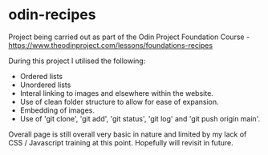 # odin-recipes
Project being carried out as part of the Odin Project Foundation Course - https://www.theodinproject.com/lessons/foundations-recipes

During this project I utilised the following:
- Ordered lists
- Unordered lists
- Interal linking to images and elsewhere within the website.
- Use of clean folder structure to allow for ease of expansion.
- Embedding of images.
- Use of 'git clone', 'git add', 'git status', 'git log' and 'git push origin main'.

Overall page is still overall very basic in nature and limited by my lack of CSS / Javascript training at this point. Hopefully will revisit in future.